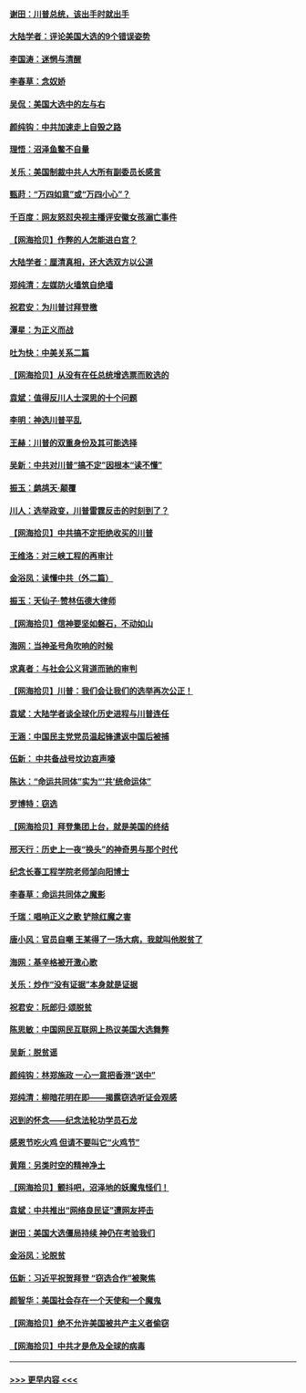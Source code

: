 #### [谢田：川普总统，该出手时就出手](../pages/nsc993/n12610905.md?t=12110151) 
#### [大陆学者：评论美国大选的9个错误姿势](../pages/nsc993/n12609586.md?t=12110151) 
#### [李国涛：迷惘与清醒](../pages/nsc993/n12607532.md?t=12110151) 
#### [李春草：念奴娇](../pages/nsc993/n12607083.md?t=12110151) 
#### [吴侃：美国大选中的左与右](../pages/nsc993/n12607054.md?t=12110151) 
#### [颜纯钩：中共加速走上自毁之路](../pages/nsc993/n12606473.md?t=12110151) 
#### [理悟：沼泽鱼鳖不自量](../pages/nsc993/n12606454.md?t=12110151) 
#### [关乐：美国制裁中共人大所有副委员长感言](../pages/nsc993/n12606442.md?t=12110151) 
#### [甄莳：“万四如意”或“万四小心”？](../pages/nsc993/n12606091.md?t=12110151) 
#### [千百度：网友怒怼央视主播评安徽女孩溺亡事件](../pages/nsc993/n12605370.md?t=12110151) 
#### [【网海拾贝】作弊的人怎能进白宫？](../pages/nsc993/n12603546.md?t=12110151) 
#### [大陆学者：厘清真相，还大选双方以公道](../pages/nsc993/n12603475.md?t=12110151) 
#### [郑纯清：左媒防火墙筑自绝墙](../pages/nsc993/n12602226.md?t=12110151) 
#### [祝君安：为川普讨拜登檄](../pages/nsc993/n12602199.md?t=12110151) 
#### [潭星：为正义而战](../pages/nsc993/n12600926.md?t=12110151) 
#### [吐为快：中美关系二篇](../pages/nsc993/n12600908.md?t=12110151) 
#### [【网海拾贝】从没有在任总统增选票而败选的](../pages/nsc993/n12600435.md?t=12110151) 
#### [袁斌：值得反川人士深思的十个问题](../pages/nsc993/n12600332.md?t=12110151) 
#### [李明：神选川普平乱](../pages/nsc993/n12599751.md?t=12110151) 
#### [王赫：川普的双重身份及其可能选择](../pages/nsc993/n12599723.md?t=12110151) 
#### [吴新：中共对川普“搞不定”因根本“读不懂”](../pages/nsc993/n12599502.md?t=12110151) 
#### [振玉：鹧鸪天‧颠覆](../pages/nsc993/n12599494.md?t=12110151) 
#### [川人：选举政变，川普雷霆反击的时刻到了？](../pages/nsc993/n12599291.md?t=12110151) 
#### [【网海拾贝】中共搞不定拒绝收买的川普](../pages/nsc993/n12598955.md?t=12110151) 
#### [王维洛：对三峡工程的再审计](../pages/nsc993/n12598436.md?t=12110151) 
#### [金浴凤：读懂中共（外二篇）](../pages/nsc993/n12597943.md?t=12110151) 
#### [振玉：天仙子‧赞林伍德大律师](../pages/nsc993/n12597929.md?t=12110151) 
#### [【网海拾贝】信神要坚如磐石，不动如山](../pages/nsc993/n12597901.md?t=12110151) 
#### [海网：当神圣号角吹响的时候](../pages/nsc993/n12595891.md?t=12110151) 
#### [求真者：与社会公义背道而驰的审判](../pages/nsc993/n12595868.md?t=12110151) 
#### [【网海拾贝】川普：我们会让我们的选举再次公正！](../pages/nsc993/n12594930.md?t=12110151) 
#### [袁斌：大陆学者谈全球化历史进程与川普连任](../pages/nsc993/n12594690.md?t=12110151) 
#### [王涵：中国民主党党员温起锋遣返中国后被捕](../pages/nsc993/n12594540.md?t=12110151) 
#### [伍新： 中共备战号坟边哀声嚎](../pages/nsc993/n12593086.md?t=12110151) 
#### [陈达：“命运共同体”实为“‘共’统命运体”](../pages/nsc993/n12590865.md?t=12110151) 
#### [罗博特：窃选](../pages/nsc993/n12590619.md?t=12110151) 
#### [【网海拾贝】拜登集团上台，就是美国的终结](../pages/nsc993/n12589725.md?t=12110151) 
#### [邢天行：历史上一夜“换头”的神奇男与那个时代](../pages/nsc993/n12589424.md?t=12110151) 
#### [纪念长春工程学院老师邹向阳博士](../pages/nsc993/n12585390.md?t=12110151) 
#### [李春草：命运共同体之魔影](../pages/nsc993/n12585026.md?t=12110151) 
#### [千瑞：唱响正义之歌 铲除红魔之害](../pages/nsc993/n12585002.md?t=12110151) 
#### [唐小风：官员自嘲 王某得了一场大病，我就叫他脱贫了](../pages/nsc993/n12584981.md?t=12110151) 
#### [海网：基辛格被开激心歌](../pages/nsc993/n12584946.md?t=12110151) 
#### [关乐：炒作“没有证据”本身就是证据](../pages/nsc993/n12583146.md?t=12110151) 
#### [祝君安：阮郎归‧颂脱贫](../pages/nsc993/n12583119.md?t=12110151) 
#### [陈思敏：中国网民互联网上热议美国大选舞弊](../pages/nsc993/n12582845.md?t=12110151) 
#### [吴新：脱贫谣](../pages/nsc993/n12580839.md?t=12110151) 
#### [颜纯钩：林郑施政 一心一意把香港“送中”](../pages/nsc993/n12580805.md?t=12110151) 
#### [郑纯清：柳暗花明在即——揭露窃选听证会观感](../pages/nsc993/n12580795.md?t=12110151) 
#### [迟到的怀念——纪念法轮功学员石龙](../pages/nsc993/n12580245.md?t=12110151) 
#### [感恩节吃火鸡  但请不要叫它“火鸡节”](../pages/nsc993/n12580252.md?t=12110151) 
#### [黄翔：另类时空的精神净土](../pages/nsc993/n12578638.md?t=12110151) 
#### [【网海拾贝】颤抖吧，沼泽地的妖魔鬼怪们！](../pages/nsc993/n12578552.md?t=12110151) 
#### [袁斌：中共推出“网络良民证”遭网友抨击](../pages/nsc993/n12578511.md?t=12110151) 
#### [谢田：美国大选僵局持续 神仍在考验我们](../pages/nsc993/n12577432.md?t=12110151) 
#### [金浴凤：论脱贫](../pages/nsc993/n12576386.md?t=12110151) 
#### [伍新：习近平祝贺拜登 “窃选合作”被聚焦](../pages/nsc993/n12576358.md?t=12110151) 
#### [颜智华：美国社会存在一个天使和一个魔鬼](../pages/nsc993/n12574299.md?t=12110151) 
#### [【网海拾贝】绝不允许美国被共产主义者偷窃](../pages/nsc993/n12573396.md?t=12110151) 
#### [【网海拾贝】中共才是危及全球的病毒](../pages/nsc993/n12571204.md?t=12110151) 

----
#### [ >>> 更早内容 <<< ](../indexes/nsc993-earlier.md)
